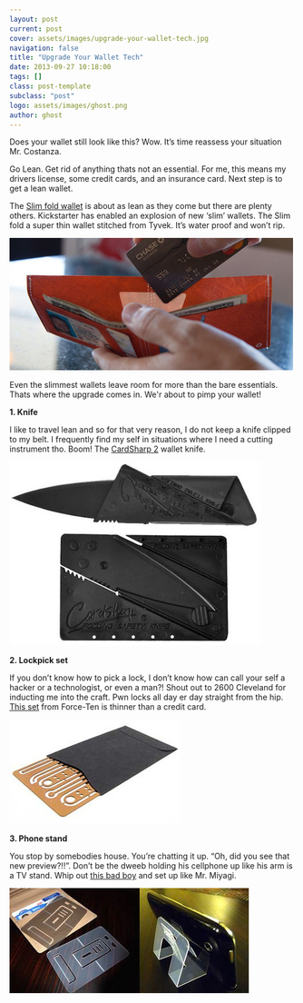 ```yaml
---
layout: post
current: post
cover: assets/images/upgrade-your-wallet-tech.jpg
navigation: false
title: "Upgrade Your Wallet Tech"
date: 2013-09-27 10:18:00
tags: []
class: post-template
subclass: "post"
logo: assets/images/ghost.png
author: ghost
---
```


Does your wallet still look like this? Wow. It’s time reassess your situation Mr. Costanza.

Go Lean. Get rid of anything thats not an essential. For me, this means my drivers license, some credit cards, and an insurance card. Next step is to get a lean wallet.

The [Slim fold wallet](https://href.li/?http://www.kickstarter.com/projects/667392092/slimfold-micro-a-super-thin-wallet-stitched-from-t?ref=email) is about as lean as they come but there are plenty others. Kickstarter has enabled an explosion of new ‘slim’ wallets. The Slim fold a super thin wallet stitched from Tyvek. It’s water proof and won’t rip.

![image](/assets/images/blog-16.jpg)

Even the slimmest wallets leave room for more than the bare essentials. Thats where the upgrade comes in. We'r about to pimp your wallet!

**1. Knife**

I like to travel lean and so for that very reason, I do not keep a knife clipped to my belt. I frequently find my self in situations where I need a cutting instrument tho. Boom! The [CardSharp 2](https://href.li/?http://www.iainsinclair.com/products.php?page=0) wallet knife.

![image](/assets/images/blog-17.jpg)

**2. Lockpick set**

If you don’t know how to pick a lock, I don’t know how can call your self a hacker or a technologist, or even a man?! Shout out to 2600 Cleveland for inducting me into the craft. Pwn locks all day er day straight from the hip. [This set](https://href.li/?http://www.force-ten.com/the-access-card-p-171.html) from Force-Ten is thinner than a credit card.

![image](/assets/images/blog-18.jpg)

**3. Phone stand**

You stop by somebodies house. You’re chatting it up. “Oh, did you see that new preview?!!”. Don’t be the dweeb holding his cellphone up like his arm is a TV stand. Whip out [this bad boy](https://href.li/?http://www.gogostand.com/#order) and set up like Mr. Miyagi.

![image](/assets/images/blog-19.jpg)
